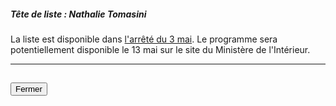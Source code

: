 ##### Tête de liste : Nathalie Tomasini

La liste est disponible dans [l'arrêté du 3 mai](https://www.legifrance.gouv.fr/affichTexte.do;jsessionid=87DAD75FDA48AA144528CD4ED0B9A9D2.tplgfr38s_1?cidTexte=JORFTEXT000038438196&dateTexte=&oldAction=rechJO&categorieLien=id&idJO=JORFCONT000038437728). Le programme sera potentiellement disponible le 13 mai sur le site du Ministère de l'Intérieur.

<hr>
<h2><button class="btn btn-default btn-sm" onclick="voixclose()">Fermer</button></h2>